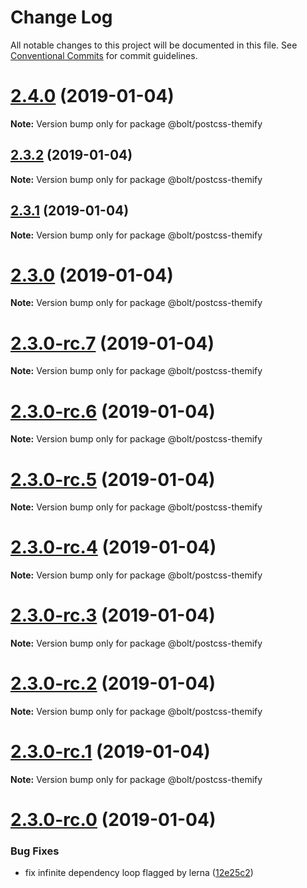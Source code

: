 # Change Log

All notable changes to this project will be documented in this file.
See [Conventional Commits](https://conventionalcommits.org) for commit guidelines.

# [2.4.0](https://github.com/sghoweri/bolt-semantic-release/compare/v2.3.2...v2.4.0) (2019-01-04)

**Note:** Version bump only for package @bolt/postcss-themify





## [2.3.2](https://github.com/sghoweri/bolt-semantic-release/compare/v2.3.1...v2.3.2) (2019-01-04)

**Note:** Version bump only for package @bolt/postcss-themify





## [2.3.1](https://github.com/sghoweri/bolt-semantic-release/compare/v2.3.0...v2.3.1) (2019-01-04)

**Note:** Version bump only for package @bolt/postcss-themify





# [2.3.0](https://github.com/sghoweri/bolt-semantic-release/compare/v2.3.0-rc.7...v2.3.0) (2019-01-04)

**Note:** Version bump only for package @bolt/postcss-themify





# [2.3.0-rc.7](https://github.com/sghoweri/bolt-semantic-release/compare/v2.3.0-rc.6...v2.3.0-rc.7) (2019-01-04)

**Note:** Version bump only for package @bolt/postcss-themify





# [2.3.0-rc.6](https://github.com/sghoweri/bolt-semantic-release/compare/v2.3.0-rc.5...v2.3.0-rc.6) (2019-01-04)

**Note:** Version bump only for package @bolt/postcss-themify





# [2.3.0-rc.5](https://github.com/sghoweri/bolt-semantic-release/compare/v2.3.0-rc.4...v2.3.0-rc.5) (2019-01-04)

**Note:** Version bump only for package @bolt/postcss-themify





# [2.3.0-rc.4](https://github.com/sghoweri/bolt-semantic-release/compare/v2.3.0-rc.3...v2.3.0-rc.4) (2019-01-04)

**Note:** Version bump only for package @bolt/postcss-themify





# [2.3.0-rc.3](https://github.com/sghoweri/bolt-semantic-release/compare/v2.3.0-rc.2...v2.3.0-rc.3) (2019-01-04)

**Note:** Version bump only for package @bolt/postcss-themify





# [2.3.0-rc.2](https://github.com/sghoweri/bolt-semantic-release/compare/v2.3.0-rc.1...v2.3.0-rc.2) (2019-01-04)

**Note:** Version bump only for package @bolt/postcss-themify





# [2.3.0-rc.1](https://github.com/sghoweri/bolt-semantic-release/compare/vv2.3.0-rc.0...v2.3.0-rc.1) (2019-01-04)

**Note:** Version bump only for package @bolt/postcss-themify





# [2.3.0-rc.0](https://github.com/sghoweri/bolt-semantic-release/compare/v2.2.1...v2.3.0-rc.0) (2019-01-04)


### Bug Fixes

* fix infinite dependency loop flagged by lerna ([12e25c2](https://github.com/sghoweri/bolt-semantic-release/commit/12e25c2))
